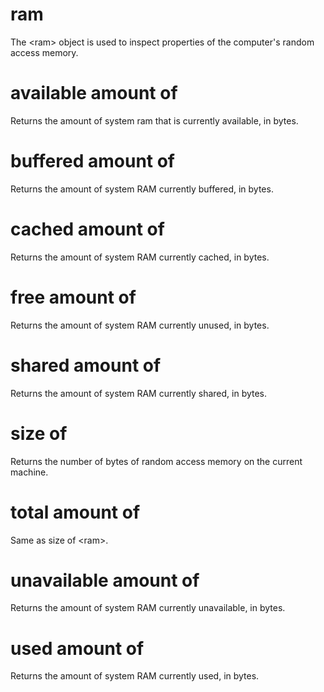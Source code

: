 # ram

The &lt;ram&gt; object is used to inspect properties of the computer&#39;s random access memory.

# available amount of <ram>

Returns the amount of system ram that is currently available, in bytes.

# buffered amount of <ram>

Returns the amount of system RAM currently buffered, in bytes.

# cached amount of <ram>

Returns the amount of system RAM currently cached, in bytes.

# free amount of <ram>

Returns the amount of system RAM currently unused, in bytes.

# shared amount of <ram>

Returns the amount of system RAM currently shared, in bytes.

# size of <ram>

Returns the number of bytes of random access memory on the current machine.

# total amount of <ram>

Same as size of &lt;ram&gt;.

# unavailable amount of <ram>

Returns the amount of system RAM currently unavailable, in bytes.

# used amount of <ram>

Returns the amount of system RAM currently used, in bytes.
